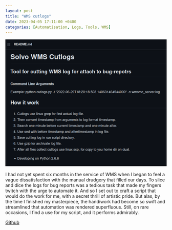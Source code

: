 ```yaml
---
layout: post
title: "WMS cutlogs"
date: 2023-04-05 17:11:00 +0400
categories: [Automatisation, Logs, Tools, WMS]
---
```


<!-- ![Screenshot.png](/static/images/wms-cutlogs.png) -->
<picture>
  <source media="(max-width: 375px)" srcset="/static/images/wms-cutlogs-375w.png">
  <source media="(max-width: 640px)" srcset="/static/images/wms-cutlogs.png">
  <img src="/static/images/wms-cutlogs.png" alt="Screenshot">
</picture>

I had not yet spent six months in the service of WMS when I began to feel a vague dissatisfaction with the manual drudgery that filled our days. To slice and dice the logs for bug reports was a tedious task that made my fingers twitch with the urge to automate it. And so I set out to craft a script that would do the work for me, with a secret thrill of artistic pride. But alas, by the time I finished my masterpiece, the handiwork had become so swift and streamlined that automation was rendered superfluous. Still, on rare occasions, I find a use for my script, and it performs admirably.

[Github](https://github.com/ta0ma0/solvo-wms-cutlogs)
